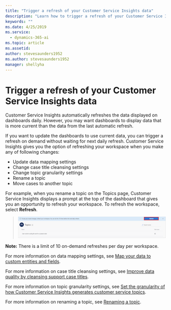 ```yaml
---
title: "Trigger a refresh of your Customer Service Insights data"
description: "Learn how to trigger a refresh of your Customer Service Insights data."
keywords: ""
ms.date: 4/25/2019
ms.service:
  - dynamics-365-ai
ms.topic: article
ms.assetid: 
author: stevesaunders1952
ms.author: stevesaunders1952
manager: shellyha
---
```


# Trigger a refresh of your Customer Service Insights data

Customer Service Insights automatically refreshes the data displayed on dashboards daily. However, you may want dashboards to display data that is more current than the data from the last automatic refresh.

If you want to update the dashboards to use current data, you can trigger a refresh on demand without waiting for next daily refresh. Customer Service Insights gives you the option of refreshing your workspace when you make any of following changes:

* Update data mapping settings
* Change case title cleansing settings
* Change topic granularity settings
* Rename a topic
* Move cases to another topic

For example, when you rename a topic on the Topics page, Customer Service Insights displays a prompt at the top of the dashboard that gives you an opportunity to refresh your workspace. To refresh the workspace, select **Refresh**.

   > ![Refresh workspace](media/refresh-workspace.png)

**Note:**  There is a limit of 10 on-demand refreshes per day per workspace.

For more information on data mapping settings, see [Map your data to custom entities and fields](map-data.md).

For more information on case title cleansing settings, see [Improve data quality by cleansing support case titles](settings.md).

For more information on topic granularity settings, see [Set the granularity of how Customer Service Insights generates customer service topics](granularity.md).

For more information on renaming a topic, see [Renaming a topic](topics-page.md#renaming-a-topic).